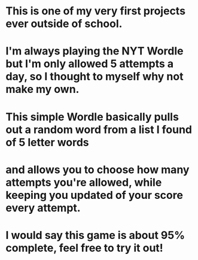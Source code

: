 # This is one of my very first projects ever outside of school. 
# I'm always playing the NYT Wordle but I'm only allowed 5 attempts a day, so I thought to myself why not make my own.
# This simple Wordle basically pulls out a random word from a list I found of 5 letter words
# and allows you to choose how many attempts you're allowed, while keeping you updated of your score every attempt.
# I would say this game is about 95% complete, feel free to try it out!
